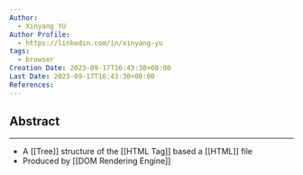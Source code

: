 ```yaml
---
Author:
  - Xinyang YU
Author Profile:
  - https://linkedin.com/in/xinyang-yu
tags:
  - browser
Creation Date: 2023-09-17T16:43:30+08:00
Last Date: 2023-09-17T16:43:30+08:00
References:
---
```

## Abstract
---
- A [[Tree]] structure of the [[HTML Tag]] based a [[HTML]] file
- Produced by [[DOM Rendering Engine]]